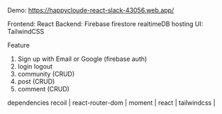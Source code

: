 <Reddit clone>

Demo: https://happycloude-react-slack-43056.web.app/

Frontend: React 
Backend: Firebase firestore realtimeDB hosting
UI: TailwindCSS

Feature
1. Sign up with Email or Google (firebase auth)
2. login logout
3. community (CRUD)
4. post (CRUD)
5. comment (CRUD)

dependencies
recoil | react-router-dom | moment | react | tailwindcss | 



